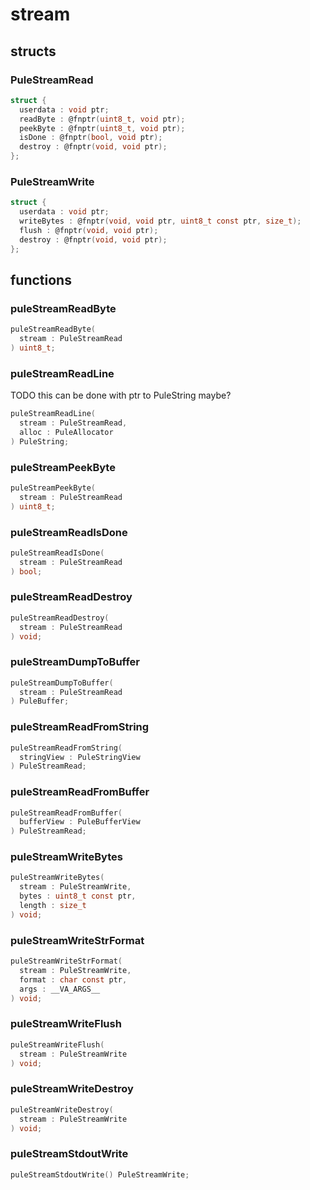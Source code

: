 # stream

## structs
### PuleStreamRead
```c
struct {
  userdata : void ptr;
  readByte : @fnptr(uint8_t, void ptr);
  peekByte : @fnptr(uint8_t, void ptr);
  isDone : @fnptr(bool, void ptr);
  destroy : @fnptr(void, void ptr);
};
```
### PuleStreamWrite
```c
struct {
  userdata : void ptr;
  writeBytes : @fnptr(void, void ptr, uint8_t const ptr, size_t);
  flush : @fnptr(void, void ptr);
  destroy : @fnptr(void, void ptr);
};
```

## functions
### puleStreamReadByte
```c
puleStreamReadByte(
  stream : PuleStreamRead
) uint8_t;
```
### puleStreamReadLine
 TODO this can be done with ptr to PuleString maybe?
```c
puleStreamReadLine(
  stream : PuleStreamRead,
  alloc : PuleAllocator
) PuleString;
```
### puleStreamPeekByte
```c
puleStreamPeekByte(
  stream : PuleStreamRead
) uint8_t;
```
### puleStreamReadIsDone
```c
puleStreamReadIsDone(
  stream : PuleStreamRead
) bool;
```
### puleStreamReadDestroy
```c
puleStreamReadDestroy(
  stream : PuleStreamRead
) void;
```
### puleStreamDumpToBuffer
```c
puleStreamDumpToBuffer(
  stream : PuleStreamRead
) PuleBuffer;
```
### puleStreamReadFromString
```c
puleStreamReadFromString(
  stringView : PuleStringView
) PuleStreamRead;
```
### puleStreamReadFromBuffer
```c
puleStreamReadFromBuffer(
  bufferView : PuleBufferView
) PuleStreamRead;
```
### puleStreamWriteBytes
```c
puleStreamWriteBytes(
  stream : PuleStreamWrite,
  bytes : uint8_t const ptr,
  length : size_t
) void;
```
### puleStreamWriteStrFormat
```c
puleStreamWriteStrFormat(
  stream : PuleStreamWrite,
  format : char const ptr,
  args : __VA_ARGS__
) void;
```
### puleStreamWriteFlush
```c
puleStreamWriteFlush(
  stream : PuleStreamWrite
) void;
```
### puleStreamWriteDestroy
```c
puleStreamWriteDestroy(
  stream : PuleStreamWrite
) void;
```
### puleStreamStdoutWrite
```c
puleStreamStdoutWrite() PuleStreamWrite;
```

